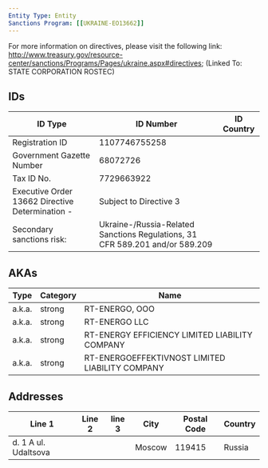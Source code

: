 ```yaml
---
Entity Type: Entity
Sanctions Program: [[UKRAINE-EO13662]]
---
```

For more information on directives, please visit the following link: http://www.treasury.gov/resource-center/sanctions/Programs/Pages/ukraine.aspx#directives; (Linked To: STATE CORPORATION ROSTEC)

## IDs
| ID Type | ID Number | ID Country |
|---------|-----------|------------|
| Registration ID | 1107746755258 |  |
| Government Gazette Number | 68072726 |  |
| Tax ID No. | 7729663922 |  |
| Executive Order 13662 Directive Determination - | Subject to Directive 3 |  |
| Secondary sanctions risk: | Ukraine-/Russia-Related Sanctions Regulations, 31 CFR 589.201 and/or 589.209 |  |


## AKAs
| Type | Category | Name      | 
|------|----------|-----------|
| a.k.a. | strong | RT-ENERGO, OOO |
| a.k.a. | strong | RT-ENERGO LLC |
| a.k.a. | strong | RT-ENERGY EFFICIENCY LIMITED LIABILITY COMPANY |
| a.k.a. | strong | RT-ENERGOEFFEKTIVNOST LIMITED LIABILITY COMPANY |


## Addresses
| Line 1 | Line 2 | line 3 | City | Postal Code| Country | 
|--------|--------|--------|------|------------|---------|
| d. 1 A ul. Udaltsova |  |  | Moscow | 119415 | Russia |

